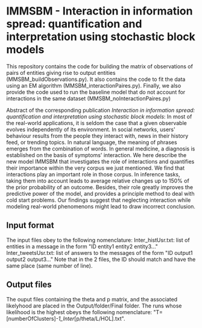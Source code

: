 # IMMSBM - Interaction in information spread: quantification and interpretation using stochastic block models

This repository contains the code for building the matrix of observations of pairs of entities giving rise to output entities (MMSBM_buildObservations.py). 
It also contains the code to fit the data using an EM algorithm (MMSBM_interactionPaires.py).
Finally, we also provide the code used to run the baseline model that do not account for interactions in the same dataset (MMSBM_noInteractionPaires.py)

Abstract of the corresponding publication <i>Interaction in information spread: quantification and interpretation using stochastic block models</i>: 
In most of the real-world applications, it is seldom the case that a given observable evolves independently of its environment. In social networks, users' behaviour results from the people they interact with, news in their history feed, or trending topics. In natural language, the meaning of phrases emerges from the combination of words. In general medicine, a diagnosis is established on the basis of symptoms' interaction.
We here describe the new model IMMSBM that investigates the role of interactions and quantifies their importance within the very corpus we just mentioned. We find that interactions play an important role in those corpus. In inference tasks, taking them into account leads to average relative changes up to 150\% of the prior probability of an outcome. Besides, their role greatly improves the predictive power of the model, and provides a principle method to deal with cold start problems.
Our findings suggest that neglecting interaction while modeling real-world phenomenons might lead to draw incorrect conclusion.

## Input format
The input files obey to the following nomenclature:
Inter_histUsr.txt: list of entities in a message in the form "ID  entity1 entity2 entity3..."
Inter_tweetsUsr.txt: list of answers to the messages of the form "ID  output1 output2 output3..."
Note that in the 2 files, the ID should match and have the same place (same number of line).

## Output files
The ouput files containing the theta and p matrix, and the associated likelyhood are placed in the Output/folder/Final folder. The runs whose likelihood is the highest obeys the following nomenclature: "T=[numberOfClusters]_-1_Inter_[p/theta/L/HOL].txt".
